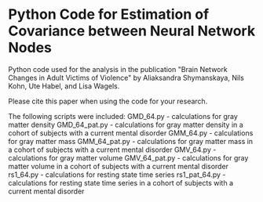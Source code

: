 # Python Code for Estimation of Covariance between Neural Network Nodes


Python code used for the analysis in the publication "Brain Network Changes in Adult Victims of Violence" by Aliaksandra Shymanskaya, Nils Kohn, Ute Habel, and Lisa Wagels.

Please cite this paper when using the code for your research.

The following scripts were included:
GMD_64.py - calculations for gray matter density
GMD_64_pat.py - calculations for gray matter density in a cohort of subjects with a current mental disorder
GMM_64.py - calculations for gray matter mass
GMM_64_pat.py - calculations for gray matter mass in a cohort of subjects with a current mental disorder
GMV_64.py - calculations for gray matter volume
GMV_64_pat.py - calculations for gray matter volume in a cohort of subjects with a current mental disorder
rs1_64.py - calculations for resting state time series
rs1_pat_64.py - calculations for resting state time series in a cohort of subjects with a current mental disorder
